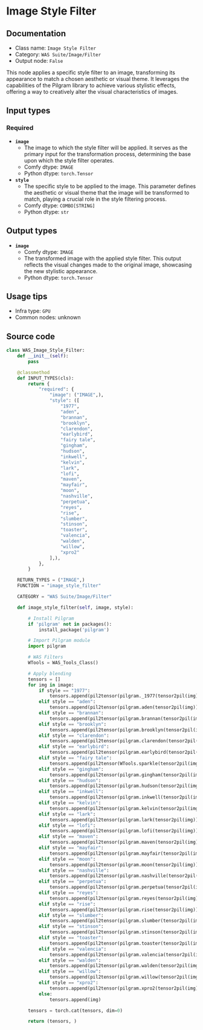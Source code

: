 # Image Style Filter
## Documentation
- Class name: `Image Style Filter`
- Category: `WAS Suite/Image/Filter`
- Output node: `False`

This node applies a specific style filter to an image, transforming its appearance to match a chosen aesthetic or visual theme. It leverages the capabilities of the Pilgram library to achieve various stylistic effects, offering a way to creatively alter the visual characteristics of images.
## Input types
### Required
- **`image`**
    - The image to which the style filter will be applied. It serves as the primary input for the transformation process, determining the base upon which the style filter operates.
    - Comfy dtype: `IMAGE`
    - Python dtype: `torch.Tensor`
- **`style`**
    - The specific style to be applied to the image. This parameter defines the aesthetic or visual theme that the image will be transformed to match, playing a crucial role in the style filtering process.
    - Comfy dtype: `COMBO[STRING]`
    - Python dtype: `str`
## Output types
- **`image`**
    - Comfy dtype: `IMAGE`
    - The transformed image with the applied style filter. This output reflects the visual changes made to the original image, showcasing the new stylistic appearance.
    - Python dtype: `torch.Tensor`
## Usage tips
- Infra type: `GPU`
- Common nodes: unknown


## Source code
```python
class WAS_Image_Style_Filter:
    def __init__(self):
        pass

    @classmethod
    def INPUT_TYPES(cls):
        return {
            "required": {
                "image": ("IMAGE",),
                "style": ([
                    "1977",
                    "aden",
                    "brannan",
                    "brooklyn",
                    "clarendon",
                    "earlybird",
                    "fairy tale",
                    "gingham",
                    "hudson",
                    "inkwell",
                    "kelvin",
                    "lark",
                    "lofi",
                    "maven",
                    "mayfair",
                    "moon",
                    "nashville",
                    "perpetua",
                    "reyes",
                    "rise",
                    "slumber",
                    "stinson",
                    "toaster",
                    "valencia",
                    "walden",
                    "willow",
                    "xpro2"
                ],),
            },
        }

    RETURN_TYPES = ("IMAGE",)
    FUNCTION = "image_style_filter"

    CATEGORY = "WAS Suite/Image/Filter"

    def image_style_filter(self, image, style):

        # Install Pilgram
        if 'pilgram' not in packages():
            install_package('pilgram')

        # Import Pilgram module
        import pilgram

        # WAS Filters
        WTools = WAS_Tools_Class()

        # Apply blending
        tensors = []
        for img in image:
            if style == "1977":
                tensors.append(pil2tensor(pilgram._1977(tensor2pil(img))))
            elif style == "aden":
                tensors.append(pil2tensor(pilgram.aden(tensor2pil(img))))
            elif style == "brannan":
                tensors.append(pil2tensor(pilgram.brannan(tensor2pil(img))))
            elif style == "brooklyn":
                tensors.append(pil2tensor(pilgram.brooklyn(tensor2pil(img))))
            elif style == "clarendon":
                tensors.append(pil2tensor(pilgram.clarendon(tensor2pil(img))))
            elif style == "earlybird":
                tensors.append(pil2tensor(pilgram.earlybird(tensor2pil(img))))
            elif style == "fairy tale":
                tensors.append(pil2tensor(WTools.sparkle(tensor2pil(img))))
            elif style == "gingham":
                tensors.append(pil2tensor(pilgram.gingham(tensor2pil(img))))
            elif style == "hudson":
                tensors.append(pil2tensor(pilgram.hudson(tensor2pil(img))))
            elif style == "inkwell":
                tensors.append(pil2tensor(pilgram.inkwell(tensor2pil(img))))
            elif style == "kelvin":
                tensors.append(pil2tensor(pilgram.kelvin(tensor2pil(img))))
            elif style == "lark":
                tensors.append(pil2tensor(pilgram.lark(tensor2pil(img))))
            elif style == "lofi":
                tensors.append(pil2tensor(pilgram.lofi(tensor2pil(img))))
            elif style == "maven":
                tensors.append(pil2tensor(pilgram.maven(tensor2pil(img))))
            elif style == "mayfair":
                tensors.append(pil2tensor(pilgram.mayfair(tensor2pil(img))))
            elif style == "moon":
                tensors.append(pil2tensor(pilgram.moon(tensor2pil(img))))
            elif style == "nashville":
                tensors.append(pil2tensor(pilgram.nashville(tensor2pil(img))))
            elif style == "perpetua":
                tensors.append(pil2tensor(pilgram.perpetua(tensor2pil(img))))
            elif style == "reyes":
                tensors.append(pil2tensor(pilgram.reyes(tensor2pil(img))))
            elif style == "rise":
                tensors.append(pil2tensor(pilgram.rise(tensor2pil(img))))
            elif style == "slumber":
                tensors.append(pil2tensor(pilgram.slumber(tensor2pil(img))))
            elif style == "stinson":
                tensors.append(pil2tensor(pilgram.stinson(tensor2pil(img))))
            elif style == "toaster":
                tensors.append(pil2tensor(pilgram.toaster(tensor2pil(img))))
            elif style == "valencia":
                tensors.append(pil2tensor(pilgram.valencia(tensor2pil(img))))
            elif style == "walden":
                tensors.append(pil2tensor(pilgram.walden(tensor2pil(img))))
            elif style == "willow":
                tensors.append(pil2tensor(pilgram.willow(tensor2pil(img))))
            elif style == "xpro2":
                tensors.append(pil2tensor(pilgram.xpro2(tensor2pil(img))))
            else:
                tensors.append(img)

        tensors = torch.cat(tensors, dim=0)

        return (tensors, )

```
